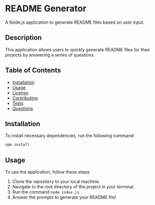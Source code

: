 # README Generator

A Node.js application to generate README files based on user input.

## Description

This application allows users to quickly generate README files for their projects by answering a series of questions.

## Table of Contents

- [Installation](#installation)
- [Usage](#usage)
- [License](#license)
- [Contributing](#contributing)
- [Tests](#tests)
- [Questions](#questions)

## Installation

To install necessary dependencies, run the following command:

```bash
npm install
```

## Usage

To use the application, follow these steps:

1. Clone the repository to your local machine.
2. Navigate to the root directory of the project in your terminal.
3. Run the command `node index.js`.
4. Answer the prompts to generate your README file!
